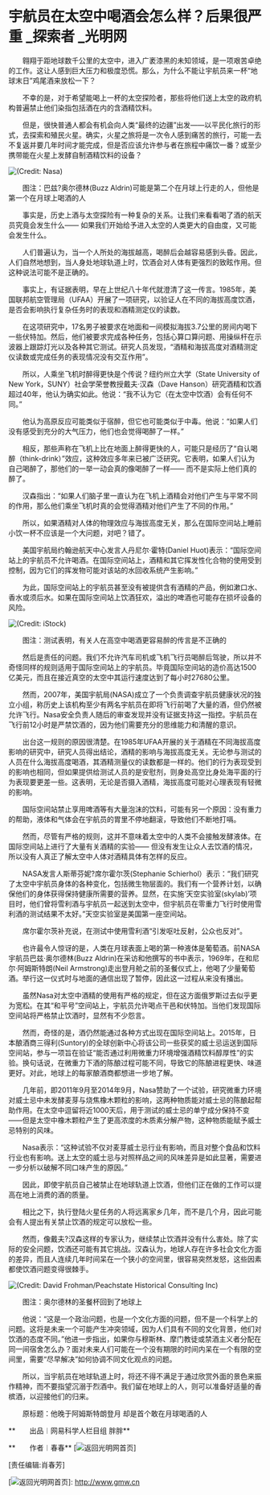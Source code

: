 # 宇航员在太空中喝酒会怎么样？后果很严重 \_探索者 \_光明网

　　翱翔于距地球数千公里的太空中，进入广袤漆黑的未知领域，是一项艰苦卓绝的工作。这让人感到巨大压力和极度恐慌。那么，为什么不能让宇航员来一杯“地球末日”鸡尾酒来放松一下？

　　不幸的是，对于希望能喝上一杯的太空探险者，那些将他们送上太空的政府机构普遍禁止他们染指包括酒在内的含酒精饮料。

　　但是，很快普通人都会有机会向人类“最终的边疆”出发——以平民化旅行的形式，去探索和殖民火星。确实，火星之旅将是一次令人感到痛苦的旅行，可能一去不复返并要几年时间才能完成，但是否应该允许参与者在旅程中痛饮一番？或至少携带能在火星上发酵自制酒精饮料的设备？

![(Credit: Nasa)]

　　图注：巴兹?奥尔德林(Buzz Aldrin)可能是第二个在月球上行走的人，但他是第一个在月球上喝酒的人

　　事实是，历史上酒与太空探险有一种复杂的关系。让我们来看看喝了酒的航天员究竟会发生什么—— 如果我们开始给予进入太空的人类更大的自由度，又可能会发生什么。

　　人们普遍认为，当一个人所处的海拔越高，喝醉后会越容易感到头昏。因此，人们自然地想到，当人身处地球轨道上时，饮酒会对人体有更强烈的致眩作用。但这种说法可能不是正确的。

　　事实上，有证据表明，早在上世纪八十年代就澄清了这一传言。1985年，美国联邦航空管理局（UFAA）开展了一项研究，以验证人在不同的海拔高度饮酒，是否会影响执行复杂任务时的表现和酒精测定仪的读数。

　　在这项研究中，17名男子被要求在地面和一间模拟海拔3.7公里的房间内喝下一些伏特加。然后，他们被要求完成各种任务，包括心算口算问题、用操纵杆在示波器上跟踪灯光以及各种其它测试。研究人员发现，“酒精和海拔高度对酒精测定仪读数或完成任务的表现情况没有交互作用”。

　　所以，人乘坐飞机时醉得更快是个传说？纽约州立大学（State University of New York，SUNY）社会学荣誉教授戴夫·汉森（Dave Hanson）研究酒精和饮酒超过40年，他认为确实如此。他说：“我不认为它（在太空中饮酒）会有任何不同。”

　　他认为高原反应可能类似于宿醉，但它也可能类似于中毒。他说：“如果人们没有感受到充分的大气压力，他们也会觉得喝醉了一样。”

　　相反，那些声称在飞机上比在地面上醉得更快的人，可能只是经历了“自认喝醉（think-drink）”效应，这种效应多年来已被广泛研究。它表明，如果人们认为自己喝醉了，那他们的一举一动会真的像喝醉了一样—— 而不是实际上他们真的醉了。

　　汉森指出：“如果人们脑子里一直认为在飞机上酒精会对他们产生与平常不同的作用，那么他们乘坐飞机时真的会觉得酒精对他们产生了不同的作用。”

　　所以，如果酒精对人体的物理效应与海拔高度无关，那么在国际空间站上睡前小饮一杯不应该是一个大问题，对吧？错了。

　　美国宇航局约翰逊航天中心发言人丹尼尔·霍特(Daniel Huot)表示：“国际空间站上的宇航员不允许喝酒。在国际空间站上，酒精和其它挥发性化合物的使用受到控制，因为它们的挥发物可能对该站的水回收系统产生影响。”

　　为此，国际空间站上的宇航员甚至没有被提供含有酒精的产品，例如漱口水、香水或须后水。如果在国际空间站上饮酒狂欢，溢出的啤酒也可能存在损坏设备的风险。

![(Credit: iStock)]

　　图注：测试表明，有关人在高空中喝酒更容易醉的传言是不正确的

　　然后是责任的问题。我们不允许汽车司机或飞机飞行员喝醉后驾驶，所以并不奇怪同样的规则适用于国际空间站上的宇航员。毕竟国际空间站的造价高达1500亿美元，而且在接近真空的太空中其运行速度达到了每小时27680公里。

　　然而，2007年，美国宇航局(NASA)成立了一个负责调查宇航员健康状况的独立小组，称历史上该机构至少有两名宇航员在即将飞行前喝了大量的酒，但仍然被允许飞行。Nasa安全负责人随后的审查发现并没有证据支持这一指控。宇航员在飞行前12小时是严禁饮酒的，因为他们需要充分的思维能力和清醒的意识。

　　出台这一规则的原因很清楚。在1985年UFAA开展的关于酒精在不同海拔高度影响的研究中，研究人员得出结论，酒精的影响与海拔高度无关。无论参与测试的人员在什么海拔高度喝酒，其酒精测量仪的读数都是一样的。他们的行为表现受到的影响也相同，但如果提供给测试人员的是安慰剂，则身处高空比身处海平面的行为表现要更差一些。这表明，无论是否摄入酒精，海拔高度可能对心理表现有轻微的影响。

　　国际空间站禁止享用啤酒等有大量泡沫的饮料，可能有另一个原因：没有重力的帮助，液体和气体会在宇航员的胃里不停地翻滚，导致他们不断地打嗝。

　　然而，尽管有严格的规则，这并不意味着太空中的人类不会接触发酵液体。在国际空间站上进行了大量有关酒精的实验—— 但没有发生让众人去饮酒的情况，所以没有人真正了解太空中人体对酒精具体有怎样的反应。

　　NASA发言人斯蒂芬妮?席尔霍尔茨(Stephanie Schierhol）表示：“我们研究了太空中宇航员身体的各种变化，包括微生物层面的。我们有一个营养计划，以确保他们的身体获得保持健康所需要的营养。显然，在实施‘天空实验室(skylab)’项目时，他们曾将雪利酒与宇航员一起送到太空中，但宇航员在零重力飞行时使用雪利酒的测试结果不太好。”天空实验室是美国第一座空间站。

　　席尔霍尔茨补充说，在测试中使用雪利酒“引发呕吐反射，公众也反对”。

　　也许最令人惊讶的是，人类在月球表面上喝的第一种液体是葡萄酒。前NASA宇航员巴兹·奥尔德林(Buzz Aldrin)在采访和他撰写的书中表示，1969年，在和尼尔·阿姆斯特朗(Neil Armstrong)走出登月舱之前的圣餐仪式上，他喝了少量葡萄酒。举行这一仪式时与地面的通信出现了暂停，因此这一过程从来没有播出。

　　虽然Nasa对太空中酒精的使用有严格的规定，但在这方面俄罗斯过去似乎更为宽松。在其“和平号”空间站上，宇航员允许喝点干邑和伏特加。当他们发现国际空间站将严格禁止饮酒时，显然有不少怨言。

　　然而，奇怪的是，酒仍然能通过各种方式出现在国际空间站上。2015年，日本酿酒商三得利(Suntory)的全球创新中心将该公司一些获奖的威士忌运送到国际空间站，参与一项旨在验证“能否通过利用微重力环境增强酒精饮料醇厚性”的实验。换句话说，在微重力下酒的陈酿过程可能不同，导致它的陈酿进程更快、味道更好。对此，地球上的每家酿酒商都想进一步地了解。

　　几年前，即2011年9月至2014年9月，Nasa赞助了一个试验，研究微重力环境对威士忌中未发酵麦芽与烧焦橡木颗粒的影响，这两种物质能对威士忌的陈酿起帮助作用。在太空中逗留将近1000天后，用于测试的威士忌的单宁成分保持不变——但是太空中橡木颗粒产生了更高浓度的木质素分解产物，这种物质能赋予威士忌特别的风味。

　　Nasa表示：“这种试验不仅对麦芽威士忌行业有影响，而且对整个食品和饮料行业也有影响。送上太空的威士忌与对照样品之间的风味差异是如此显著，需要进一步分析以破解不同口味产生的原因。”

　　因此，即使宇航员自己被禁止在地球轨道上饮酒，但他们正在做的工作可以提高在地上消费的酒的质量。

　　相比之下，执行登陆火星任务的人将远离家乡几年，而不是几个月，因此可能会有人提出有关禁止饮酒的规定可以放松一些。

　　然而，像戴夫?汉森这样的专家认为，继续禁止饮酒并没有什么害处。除了实际的安全问题，饮酒还可能有其它挑战。汉森认为，地球人存在许多社会文化方面的差异，而且人连续几年时间呆在一个狭小的空间里，很容易突然发怒，这些因素都使饮酒问题变得很棘手。

![(Credit: David Frohman/Peachstate Historical Consulting Inc)]

　　图注：奥尔德林的圣餐杯回到了地球上

　　他说：“这是一个政治问题，也是一个文化方面的问题，但不是一个科学上的问题。这将是未来一个可能产生冲突领域，因为人们具有不同的文化背景，他们对饮酒的态度不同。”他进一步指出，如果你与穆斯林、摩门教徒或禁酒主义者分配在同一间宿舍怎么办？面对未来人们可能在一个没有期限的时间内呆在一个有限的空间里，需要“尽早解决”如何协调不同文化观点的问题。

　　所以，当宇航员在地球轨道上时，将还不得不满足于通过欣赏外面的景色来振作精神，而不要指望沉溺于烈酒中。我们留在地球上的人，则可以准备好适量的香槟酒，以迎接他们的归来。

　　原标题：他晚于阿姆斯特朗登月 却是首个敢在月球喝酒的人

**　　出品︱网易科学人栏目组 胖胖**

**　　作者︱春春** [![][1]]

\[责任编辑:肖春芳\]

  [(Credit: Nasa)]: http://imgtech.gmw.cn/attachement/jpg/site2/20170310/448a5bc1e2861a2c4e5929.jpg "宇航员在太空中喝酒会怎么样？后果很严重"
  [(Credit: iStock)]: http://imgtech.gmw.cn/attachement/jpg/site2/20170310/448a5bc1e2861a2c4e592a.jpg "宇航员在太空中喝酒会怎么样？后果很严重"
  [(Credit: David Frohman/Peachstate Historical Consulting Inc)]: http://imgtech.gmw.cn/attachement/jpg/site2/20170310/448a5bc1e2861a2c4e592d.jpg "宇航员在太空中喝酒会怎么样？后果很严重"
  [1]: https://img.gmw.cn/pic/content_logo.png "返回光明网首页"
  [![][1]]: http://www.gmw.cn
